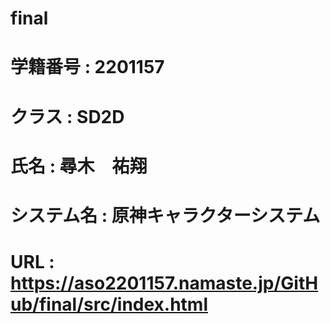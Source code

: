 # final
# 学籍番号 : 2201157
# クラス : SD2D
# 氏名 : 尋木　祐翔
# システム名 : 原神キャラクターシステム
# URL : https://aso2201157.namaste.jp/GitHub/final/src/index.html
